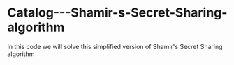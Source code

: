# Catalog---Shamir-s-Secret-Sharing-algorithm
In this code we will solve this simplified version of Shamir's Secret Sharing algorithm
